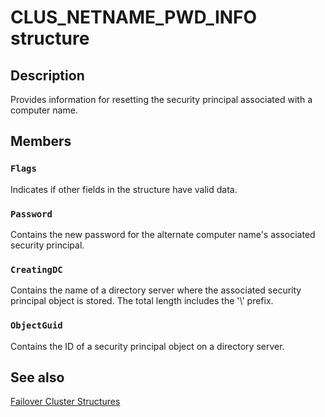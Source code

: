 # CLUS_NETNAME_PWD_INFO structure

## Description

Provides information for resetting the security principal associated with a computer name.

## Members

### `Flags`

Indicates if other fields in the structure have valid data.

### `Password`

Contains the new password for the alternate computer name's associated security principal.

### `CreatingDC`

Contains the name of a directory server where the associated security principal object is stored. The total length includes the '\\' prefix.

### `ObjectGuid`

Contains the ID of a security principal object on a directory server.

## See also

[Failover Cluster Structures](https://learn.microsoft.com/previous-versions/windows/desktop/mscs/cluster-structures)